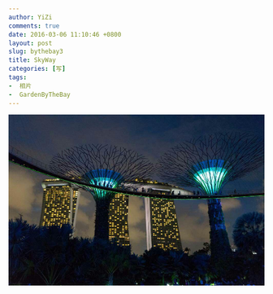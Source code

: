```yaml
---
author: YiZi
comments: true
date: 2016-03-06 11:10:46 +0800
layout: post
slug: bythebay3
title: SkyWay
categories: [写]
tags:
-  相片
-  GardenByTheBay
---
```

![](/public/images/gallery/bythebay/6.jpg)
